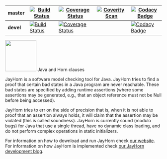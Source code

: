 | **master** | [![Build Status](https://travis-ci.org/jayhorn/jayhorn.svg?branch=master)](https://travis-ci.org/jayhorn/jayhorn) | [![Coverage Status](https://coveralls.io/repos/jayhorn/jayhorn/badge.svg?branch=master&service=github)](https://coveralls.io/github/jayhorn/jayhorn?branch=master) | [![Coverity Scan](https://scan.coverity.com/projects/6013/badge.svg)](https://scan.coverity.com/projects/6013) | [![Codacy Badge](https://api.codacy.com/project/badge/Grade/28a133096dce4f4396f27459af39afd4)](https://www.codacy.com/app/martinschaef/jayhorn?utm_source=github.com&amp;utm_medium=referral&amp;utm_content=jayhorn/jayhorn&amp;utm_campaign=Badge_Grade) |
| --- | --- | --- | --- | --- |
| **devel** | [![Build Status](https://travis-ci.org/jayhorn/jayhorn.svg?branch=devel)](https://travis-ci.org/jayhorn/jayhorn) | [![Coverage Status](https://coveralls.io/repos/jayhorn/jayhorn/badge.svg?branch=devel&service=github)](https://coveralls.io/github/jayhorn/jayhorn?branch=devel) | | [![Codacy Badge](https://api.codacy.com/project/badge/Grade/28a133096dce4f4396f27459af39afd4)](https://www.codacy.com/app/martinschaef/jayhorn?utm_source=github.com&amp;utm_medium=referral&amp;utm_content=jayhorn/jayhorn&amp;utm_campaign=Badge_Grade) | 


<img src="http://jayhorn.github.io/jayhorn/images/rhino.png" height=100> Java and Horn clauses

JayHorn is a software model checking tool for Java. JayHorn tries to find a proof that certain bad states in a Java program are never reachable. These bad states are specified by adding runtime assertions (where some assertions may be generated, e.g., that an object reference must not be Null before being accessed). 


JayHorn tries to err on the side of precision that is, when it is not able to proof that an assertion always holds, it will claim that the assertion may be violated (this is called soundness). JayHorn is currently sound (modulo bugs) for Java that use a single thread, have no dynamic class loading, and do not perform complex operations in static initializers.

For information on how to download and run JayHorn check [our website](http://jayhorn.github.io/jayhorn/). For information on how JayHorn is implemented check
[our JayHorn development blog](http://jayhorn.github.io/jayhorn/jekyll/2016/08/01/model-checking-java/).



